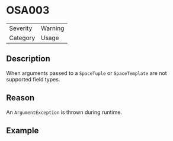 # OSA003

<table>
<tr>
  <td>Severity</td>
  <td>Warning</td>
</tr>
<tr>
  <td>Category</td>
  <td>Usage</td>
</tr>
</table>

## Description

When arguments passed to a `SpaceTuple` or `SpaceTemplate` are not supported field types.

## Reason

An `ArgumentException` is thrown during runtime.

## Example